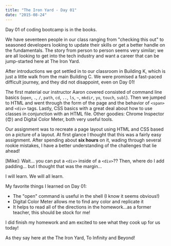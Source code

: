 ```yaml
---
title: "The Iron Yard - Day 01"
date: "2015-08-24"
---
```


Day 01 of coding bootcamp is in the books.

We have seventeen people in our class ranging from "checking this out" to seasoned developers looking to update their skills or get a better handle on the fundamentals. The story from person to person seems very similar; we are all looking to get into the tech industry and want a career that can be jump-started here at The Iron Yard.

After introductions we got settled in to our classroom in Building K, which is just a little walk from the main Building C. We were promised a fast-paced difficult journey, and they did not disappoint, even on Day 01!

The first material our instructor Aaron covered consisted of command line basics (`open`, `.`, `/`, `path`, `cd`, `..`, `ls`, `~`, `mkdir`, `yo`, `touch`, `subl`). Then we jumped to HTML and went through the form of the page and the behavior of `<span>` and `<div>` tags. Lastly, CSS basics with a great deal about how to use classes in conjunction with an HTML file. Other goodies: Chrome Inspector (😍) and Digital Color Meter, both very useful tools.

Our assignment was to recreate a page layout using HTML and CSS based on a picture of a layout. At first glance I thought that this was a fairly easy assignment. After spending about **six hours** on it, wading through several rookie mistakes, I have a better understanding of the challenges that lie ahead!

[Mike]: Wait… you can put a `<div>` inside of a `<div>`?? Then, where do I add padding… but I thought that was the margin…

I will learn. We will all learn.

My favorite things I learned on Day 01:

* The "open" command is useful in the shell (I know it seems obvious!)
* Digital Color Meter allows me to find any color and replicate it
* It helps to read all of the directions in the homework…as a former teacher, this should be stock for me!

I did finish my homework and am excited to see what they cook up for us today!

As they say here at the The Iron Yard, To Infinity and Beyond!
